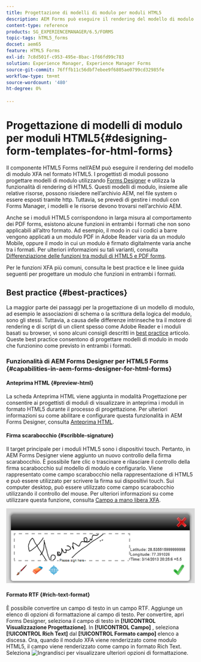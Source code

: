 ```yaml
---
title: Progettazione di modelli di modulo per moduli HTML5
description: AEM Forms può eseguire il rendering del modello di modulo XFA nel formato HTML5. I progettisti di moduli possono progettare modelli di moduli utilizzando Designer e utilizzare la funzionalità di rendering di HTML 5.
content-type: reference
products: SG_EXPERIENCEMANAGER/6.5/FORMS
topic-tags: hTML5_forms
docset: aem65
feature: HTML5 Forms
exl-id: 7c8d501f-c953-495e-8bac-1f66fd99c783
solution: Experience Manager, Experience Manager Forms
source-git-commit: 76fffb11c56dbf7ebee9f6805ae0799cd32985fe
workflow-type: tm+mt
source-wordcount: '480'
ht-degree: 0%

---
```


# Progettazione di modelli di modulo per moduli HTML5{#designing-form-templates-for-html-forms}

Il componente HTML5 Forms nell’AEM può eseguire il rendering del modello di modulo XFA nel formato HTML5. I progettisti di moduli possono progettare modelli di modulo utilizzando [Forms Designer](https://www.adobe.com/go/learn_aemforms_designer_63) e utilizza la funzionalità di rendering di HTML5. Questi modelli di modulo, insieme alle relative risorse, possono risiedere nell’archivio AEM, nel file system o essere esposti tramite http. Tuttavia, se prevedi di gestire i moduli con Forms Manager, i modelli e le risorse devono trovarsi nell’archivio AEM.

Anche se i moduli HTML5 corrispondono in larga misura al comportamento dei PDF forms, esistono alcune funzioni in entrambi i formati che non sono applicabili all’altro formato. Ad esempio, il modo in cui i codici a barre vengono applicati a un modulo PDF in Adobe Reader varia da un modulo Mobile, oppure il modo in cui un modulo è firmato digitalmente varia anche tra i formati. Per ulteriori informazioni su tali varianti, consulta [Differenziazione delle funzioni tra moduli di HTML5 e PDF forms](../../forms/using/feature-differentiation-html5-forms-pdf-forms.md).

Per le funzioni XFA più comuni, consulta le best practice e le linee guida seguenti per progettare un modulo che funzioni in entrambi i formati.

## Best practice {#best-practices}

La maggior parte dei passaggi per la progettazione di un modello di modulo, ad esempio le associazioni di schema o la scrittura della logica del modulo, sono gli stessi. Tuttavia, a causa delle differenze intrinseche tra il motore di rendering e di script di un client spesso come Adobe Reader e i moduli basati su browser, vi sono alcuni consigli descritti in [best practice](/help/forms/using/design-accessible-html5-forms.md) articolo. Queste best practice consentono di progettare modelli di modulo in modo che funzionino come previsto in entrambi i formati.

### Funzionalità di AEM Forms Designer per HTML5 Forms {#capabilities-in-aem-forms-designer-for-html-forms}

#### Anteprima HTML {#preview-html}

La scheda Anteprima HTML viene aggiunta in modalità Progettazione per consentire ai progettisti di moduli di visualizzare in anteprima i moduli in formato HTML5 durante il processo di progettazione. Per ulteriori informazioni su come abilitare e configurare questa funzionalità in AEM Forms Designer, consulta [Anteprima HTML](../../forms/using/preview-xdp-forms-html.md).

#### Firma scarabocchio {#scribble-signature}

Il target principale per i moduli HTML5 sono i dispositivi touch. Pertanto, in AEM Forms Designer viene aggiunto un nuovo controllo della firma scarabocchio. È possibile fare clic o trascinare e rilasciare il controllo della firma scarabocchio sul modello di modulo e configurarlo. Viene rappresentato come campo scarabocchio nella rappresentazione di HTML5 e può essere utilizzato per scrivere la firma sui dispositivi touch. Sui computer desktop, può essere utilizzato come campo scarabocchio utilizzando il controllo del mouse. Per ulteriori informazioni su come utilizzare questa funzione, consulta [Campo a mano libera XFA](../../forms/using/scribble-signature.md).

![4](assets/4.png)

#### Formato RTF {#rich-text-format}

È possibile convertire un campo di testo in un campo RTF. Aggiunge un elenco di opzioni di formattazione al campo di testo. Per convertire, apri Forms Designer, seleziona il campo di testo in **[!UICONTROL Visualizzazione Progettazione]**. In **[!UICONTROL Campo]** , seleziona **[!UICONTROL Rich Text]** dal **[!UICONTROL Formato campo]** elenco a discesa. Ora, quando il modulo XFA viene renderizzato come modulo HTML5, il campo viene renderizzato come campo in formato Rich Text. Seleziona ![Ingrandisci](assets/maximize_icon.svg) per visualizzare ulteriori opzioni di formattazione.
